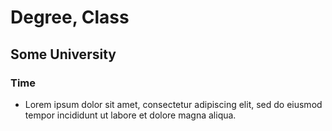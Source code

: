 # Degree, Class
## Some University
### Time
- Lorem ipsum dolor sit amet, consectetur adipiscing elit, sed do eiusmod tempor incididunt ut labore et dolore magna aliqua.